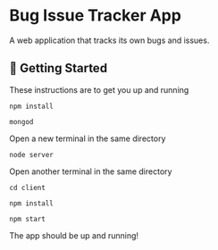 # Bug Issue Tracker App
A web application that tracks its own bugs and issues.

## 🚀 Getting Started
These instructions are to get you up and running

`npm install`

`mongod`

Open a new terminal in the same directory

`node server`

Open another terminal in the same directory

`cd client`

`npm install`

`npm start`

The app should be up and running!
